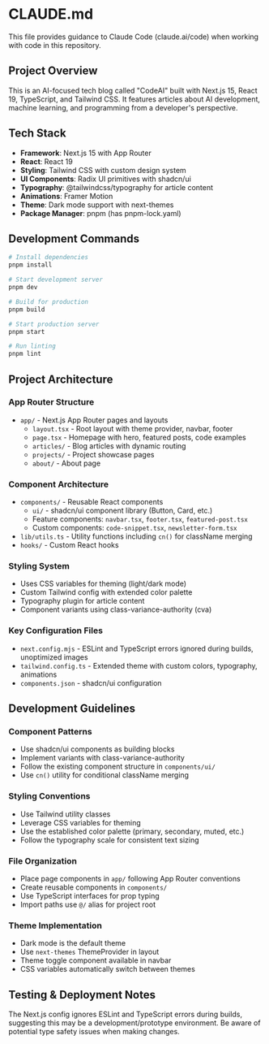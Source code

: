 # CLAUDE.md

This file provides guidance to Claude Code (claude.ai/code) when working with code in this repository.

## Project Overview

This is an AI-focused tech blog called "CodeAI" built with Next.js 15, React 19, TypeScript, and Tailwind CSS. It features articles about AI development, machine learning, and programming from a developer's perspective.

## Tech Stack

- **Framework**: Next.js 15 with App Router
- **React**: React 19
- **Styling**: Tailwind CSS with custom design system
- **UI Components**: Radix UI primitives with shadcn/ui
- **Typography**: @tailwindcss/typography for article content
- **Animations**: Framer Motion
- **Theme**: Dark mode support with next-themes
- **Package Manager**: pnpm (has pnpm-lock.yaml)

## Development Commands

```bash
# Install dependencies
pnpm install

# Start development server
pnpm dev

# Build for production
pnpm build

# Start production server
pnpm start

# Run linting
pnpm lint
```

## Project Architecture

### App Router Structure
- `app/` - Next.js App Router pages and layouts
  - `layout.tsx` - Root layout with theme provider, navbar, footer
  - `page.tsx` - Homepage with hero, featured posts, code examples
  - `articles/` - Blog articles with dynamic routing
  - `projects/` - Project showcase pages
  - `about/` - About page

### Component Architecture
- `components/` - Reusable React components
  - `ui/` - shadcn/ui component library (Button, Card, etc.)
  - Feature components: `navbar.tsx`, `footer.tsx`, `featured-post.tsx`
  - Custom components: `code-snippet.tsx`, `newsletter-form.tsx`
- `lib/utils.ts` - Utility functions including `cn()` for className merging
- `hooks/` - Custom React hooks

### Styling System
- Uses CSS variables for theming (light/dark mode)
- Custom Tailwind config with extended color palette
- Typography plugin for article content
- Component variants using class-variance-authority (cva)

### Key Configuration Files
- `next.config.mjs` - ESLint and TypeScript errors ignored during builds, unoptimized images
- `tailwind.config.ts` - Extended theme with custom colors, typography, animations
- `components.json` - shadcn/ui configuration

## Development Guidelines

### Component Patterns
- Use shadcn/ui components as building blocks
- Implement variants with class-variance-authority
- Follow the existing component structure in `components/ui/`
- Use `cn()` utility for conditional className merging

### Styling Conventions
- Use Tailwind utility classes
- Leverage CSS variables for theming
- Use the established color palette (primary, secondary, muted, etc.)
- Follow the typography scale for consistent text sizing

### File Organization
- Place page components in `app/` following App Router conventions
- Create reusable components in `components/`
- Use TypeScript interfaces for prop typing
- Import paths use `@/` alias for project root

### Theme Implementation
- Dark mode is the default theme
- Use `next-themes` ThemeProvider in layout
- Theme toggle component available in navbar
- CSS variables automatically switch between themes

## Testing & Deployment Notes

The Next.js config ignores ESLint and TypeScript errors during builds, suggesting this may be a development/prototype environment. Be aware of potential type safety issues when making changes.